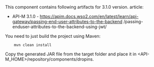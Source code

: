 This component contains following artifacts for 3.1.0 version.
 article:

- API-M 3.1.0 - https://apim.docs.wso2.com/en/latest/learn/api-gateway/passing-end-user-attributes-to-the-backend
/passing-enduser-attributes-to-the-backend-using-jwt/


You need to just build the project using Maven:

        mvn clean install


Copy the generated JAR file from the target folder and place it in <API-M_HOME>/repository/components/dropins.

